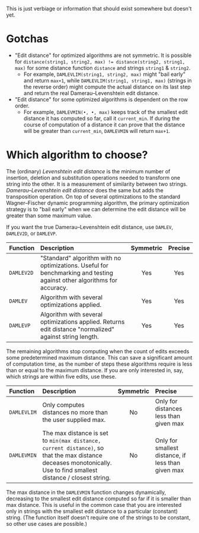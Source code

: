 This is just verbiage or information that should exist somewhere but doesn't yet.

# Gotchas

 - "Edit distance" for optimized algorithms are not symmetric. It is possible for `distance(string1, string2, max) != distance(string2, string1, max)` for some distance function `distance` and strings `string1` & `string2`.
   - For example, `DAMLEVLIM(string1, string2, max)` might "bail early" and return `max+1`, while `DAMLEVLIM(string1, string1, max)` (strings in the reverse order) might compute the actual distance on its last step and return the real Damerau–Levenshtein edit distance.
 - "Edit distance" for some optimized algorithms is dependent on the row order.
   - For example, `DAMLEVMIN(•, •, max)` keeps track of the smallest edit distance it has computed so far, call it `current_min`. If during the course of computation of a distance it can prove that the distance will be greater than `current_min`, `DAMLEVMIN` will return `max+1`. 


# Which algorithm to choose?

The (ordinary) *Levenshtein edit distance* is the minimum number of insertion, deletion and substitution operations needed to transform one string into the other. It is a measurement of similarity between two strings. *Damerau–Levenshtein edit distance* does the same but adds the transposition operation. On top of several optimizations to the standard Wagner–Fischer dynamic programming algorithm, the primary optimization strategy is to "bail early" when we can determine the edit distance will be greater than some maximum value.

If you want the true Damerau–Levenshtein edit distance, use `DAMLEV`, `DAMLEV2D`, or `DAMLEVP`.

| Function   | Description                                                                                                            | Symmetric | Precise |
|:-----------|:-----------------------------------------------------------------------------------------------------------------------|:---:|:--:|
| `DAMLEV2D` | "Standard" algorithm with no optimizations. Useful for benchmarking and testing against other algorithms for accuracy. | Yes | Yes |
| `DAMLEV`   | Algorithm with several optimizations applied.                                                                          | Yes | Yes |
| `DAMLEVP`  | Algorithm with several optimizations applied. Returns edit distance "normalized" against string length.                | Yes | Yes |

The remaining algorithms stop computing when the count of edits exceeds some predetermined maximum distance. This can save a significant amount of computation time, as the number of steps these algorithms require is less than or equal to the maximum distance. If you are only interested in, say, which strings are within five edits, use these. 

| Function    | Description                                                                                                                                                        | Symmetric | Precise                                            |
|:------------|:-------------------------------------------------------------------------------------------------------------------------------------------------------------------|:---:|:---------------------------------------------------|
| `DAMLEVLIM` | Only computes distances no more than the user supplied max.                                                                                                        | No | Only for distances less than given max             |
| `DAMLEVMIN` | The max distance is set to `min(max distance, current distance)`, so that the max distance deceases monotonically. Use to find smallest distance / closest string. | No | Only for smallest distance, if less than given max |

The max distance in the `DAMLEVMIN` function changes dynamically, decreasing to the smallest edit distance computed so far if it is smaller than max distance. This is useful in the common case that you are interested only in strings with the smallest edit distance to a particular (constant) string. (The function itself doesn't require one of the strings to be constant, so other use cases are possible.)

